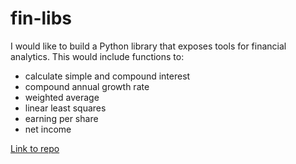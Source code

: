 
# fin-libs 

I would like to build a Python library that exposes tools for financial analytics. This would include functions to:
- calculate simple and compound interest
- compound annual growth rate 
- weighted average
- linear least squares
- earning per share
- net income

[Link to repo](https://github.com/azepecki/fin-libs)